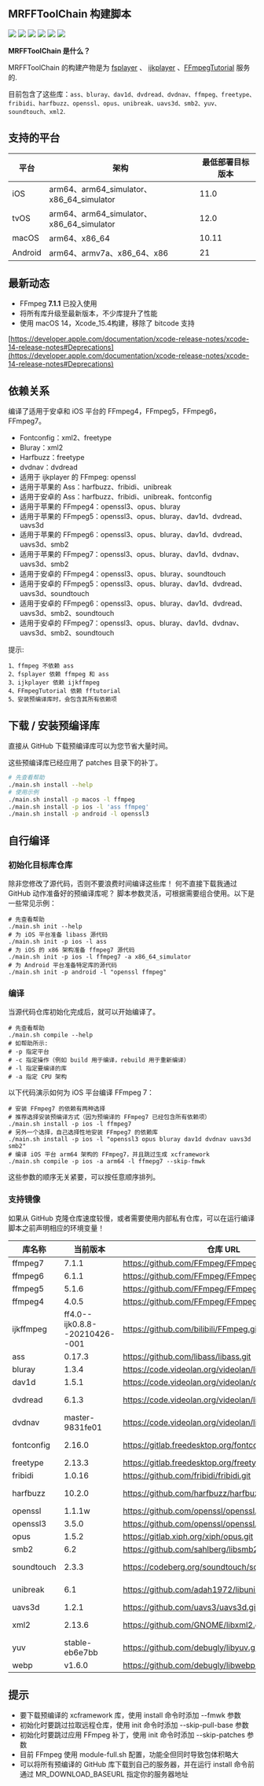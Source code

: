 ## MRFFToolChain 构建脚本

![](https://img.shields.io/github/downloads/debugly/MRFFToolChainBuildShell/total) <img src="https://img.shields.io/badge/Platform-%20iOS%20macOS%20tvOS%20Android-blue.svg"> <img src="https://img.shields.io/badge/FFmpeg-%207.1.1%20-28b463.svg"> <img src="https://img.shields.io/badge/FFmpeg-%206.1.1%20-138d75.svg"> <img src="https://img.shields.io/badge/FFmpeg-%205.1.6%20-17a589.svg"> <img src="https://img.shields.io/badge/FFmpeg-%204.0.5%20-1abc9c.svg">

**MRFFToolChain 是什么？**

MRFFToolChain 的构建产物是为 [fsplayer](https://github.com/debugly/fsplayer) 、 [ijkplayer](https://github.com/debugly/ijkplayer) 、[FFmpegTutorial](https://github.com/debugly/FFmpegTutorial) 服务的.

目前包含了这些库：`ass、bluray、dav1d、dvdread、dvdnav、ffmpeg、freetype、fribidi、harfbuzz、openssl、opus、unibreak、uavs3d、smb2、yuv、soundtouch、xml2`.

## 支持的平台

| 平台      | 架构                            | 最低部署目标版本 |
| -------- | -------------------------------------- | ------------------------- |
| iOS      | arm64、arm64_simulator、x86_64_simulator | 11.0                      |
| tvOS     | arm64、arm64_simulator、x86_64_simulator | 12.0                      |
| macOS    | arm64、x86_64                           | 10.11                     |
| Android  | arm64、armv7a、x86_64、x86                | 21                        |

## 最新动态

- FFmpeg **7.1.1** 已投入使用
- 将所有库升级至最新版本，不少库提升了性能
- 使用 macOS 14，Xcode_15.4构建，移除了 bitcode 支持

[https://developer.apple.com/documentation/xcode-release-notes/xcode-14-release-notes#Deprecations](https://developer.apple.com/documentation/xcode-release-notes/xcode-14-release-notes#Deprecations)

## 依赖关系

编译了适用于安卓和 iOS 平台的 FFmpeg4，FFmpeg5，FFmpeg6，FFmpeg7。

- Fontconfig：xml2、freetype
- Bluray：xml2
- Harfbuzz：freetype
- dvdnav：dvdread
- 适用于 ijkplayer 的 FFmpeg: openssl
- 适用于苹果的 Ass：harfbuzz、fribidi、unibreak
- 适用于安卓的 Ass：harfbuzz、fribidi、unibreak、fontconfig
- 适用于苹果的 FFmpeg4：openssl3、opus、bluray
- 适用于苹果的 FFmpeg5：openssl3、opus、bluray、dav1d、dvdread、uavs3d
- 适用于苹果的 FFmpeg6：openssl3、opus、bluray、dav1d、dvdread、uavs3d、smb2
- 适用于苹果的 FFmpeg7：openssl3、opus、bluray、dav1d、dvdnav、uavs3d、smb2
- 适用于安卓的 FFmpeg4：openssl3、opus、bluray、soundtouch
- 适用于安卓的 FFmpeg5：openssl3、opus、bluray、dav1d、dvdread、uavs3d、soundtouch
- 适用于安卓的 FFmpeg6：openssl3、opus、bluray、dav1d、dvdread、uavs3d、smb2、soundtouch
- 适用于安卓的 FFmpeg7：openssl3、opus、bluray、dav1d、dvdnav、uavs3d、smb2、soundtouch

提示: 

```
1、ffmpeg 不依赖 ass
2、fsplayer 依赖 ffmpeg 和 ass
3、ijkplayer 依赖 ijkffmpeg
4、FFmpegTutorial 依赖 fftutorial
5、安装预编译库时，会包含其所有依赖项
```

## 下载 / 安装预编译库

直接从 GitHub 下载预编译库可以为您节省大量时间。

这些预编译库已经应用了 patches 目录下的补丁。

```bash
# 先查看帮助
./main.sh install --help
# 使用示例
./main.sh install -p macos -l ffmpeg
./main.sh install -p ios -l 'ass ffmpeg'
./main.sh install -p android -l openssl3
```

## 自行编译

### 初始化目标库仓库

除非您修改了源代码，否则不要浪费时间编译这些库！
何不直接下载我通过 GitHub 动作准备好的预编译库呢？
脚本参数灵活，可根据需要组合使用。以下是一些常见示例：

```
# 先查看帮助
./main.sh init --help
# 为 iOS 平台准备 libass 源代码
./main.sh init -p ios -l ass
# 为 iOS 的 x86 架构准备 ffmpeg7 源代码
./main.sh init -p ios -l ffmpeg7 -a x86_64_simulator
# 为 Android 平台准备特定库的源代码
./main.sh init -p android -l "openssl ffmpeg"
```

### 编译

当源代码仓库初始化完成后，就可以开始编译了。

```
# 先查看帮助
./main.sh compile --help
# 如帮助所示:
# -p 指定平台
# -c 指定操作（例如 build 用于编译，rebuild 用于重新编译）
# -l 指定要编译的库
# -a 指定 CPU 架构
```

以下代码演示如何为 iOS 平台编译 FFmpeg 7：

```
# 安装 FFmpeg7 的依赖有两种选择
# 推荐选择安装预编译方式（因为预编译的 FFmpeg7 已经包含所有依赖项）
./main.sh install -p ios -l ffmpeg7
# 另外一个选择，自己选择性地安装 FFmpeg7 的依赖库
./main.sh install -p ios -l "openssl3 opus bluray dav1d dvdnav uavs3d smb2"
# 编译 iOS 平台 arm64 架构的 FFmpeg7，并且跳过生成 xcframework
./main.sh compile -p ios -a arm64 -l ffmepg7 --skip-fmwk
```

这些参数的顺序无关紧要，可以按任意顺序排列。

### 支持镜像

如果从 GitHub 克隆仓库速度较慢，或者需要使用内部私有仓库，可以在运行编译脚本之前声明相应的环境变量！

| 库名称        | 当前版本      | 仓库 URL      | 镜像仓库 URL   |
| --------------- |----------- | ----------- | ------------ |
| ffmpeg7     | 7.1.1           | https://github.com/FFmpeg/FFmpeg.git                     | export GIT_FFMPEG_UPSTREAM=git@xx:yy/FFmpeg.git        |
| ffmpeg6     | 6.1.1           | https://github.com/FFmpeg/FFmpeg.git                     | export GIT_FFMPEG_UPSTREAM=git@xx:yy/FFmpeg.git        |
| ffmpeg5     | 5.1.6           | https://github.com/FFmpeg/FFmpeg.git                     | export GIT_FFMPEG_UPSTREAM=git@xx:yy/FFmpeg.git        |
| ffmpeg4     | 4.0.5           | https://github.com/FFmpeg/FFmpeg.git                     | export GIT_FFMPEG_UPSTREAM=git@xx:yy/FFmpeg.git        |
| ijkffmpeg   | ff4.0--ijk0.8.8--20210426--001 | https://github.com/bilibili/FFmpeg.git    | export GIT_IJKFFMPEG_UPSTREAM=git@xx:yy/FFmpeg.git     |
| ass        | 0.17.3          | https://github.com/libass/libass.git                     | export GIT_ASS_UPSTREAM=git@xx:yy/libass.git           |
| bluray     | 1.3.4           | https://code.videolan.org/videolan/libbluray.git         | export GIT_BLURAY_UPSTREAM=git@xx:yy/libbluray.git     |
| dav1d      | 1.5.1           | https://code.videolan.org/videolan/dav1d.git             | export GIT_DAV1D_UPSTREAM=git@xx:yy/dav1d.git          |
| dvdread    | 6.1.3           | https://code.videolan.org/videolan/libdvdread.git        | export GIT_DVDREAD_UPSTREAM=git@xx:yy/libdvdread.git   |
| dvdnav     | master-9831fe01 | https://code.videolan.org/videolan/libdvdnav.git         | export GIT_DVDNAV_UPSTREAM=git@xx:yy/libdvdnav.git     |
| fontconfig | 2.16.0          | https://gitlab.freedesktop.org/fontconfig/fontconfig.git | export GIT_FONTCONFIG_UPSTREAM=git@xx:yy/fontconfig.git  |
| freetype   | 2.13.3          | https://gitlab.freedesktop.org/freetype/freetype.git     | export GIT_FREETYPE_UPSTREAM=git@xx:yy/freetype.git    |
| fribidi    | 1.0.16          | https://github.com/fribidi/fribidi.git                   | export GIT_FRIBIDI_UPSTREAM=git@xx:yy/fribidi.git      |
| harfbuzz   | 10.2.0          | https://github.com/harfbuzz/harfbuzz.git                 | export GIT_HARFBUZZ_UPSTREAM=git@xx:yy/harfbuzz.git    |
| openssl    | 1.1.1w          | https://github.com/openssl/openssl.git                   | export GIT_OPENSSL_UPSTREAM=git@xx:yy/openssl.git      |
| openssl3    | 3.5.0          | https://github.com/openssl/openssl.git                   | export GIT_OPENSSL_UPSTREAM=git@xx:yy/openssl.git      |
| opus       | 1.5.2           | https://gitlab.xiph.org/xiph/opus.git                    | export GIT_OPUS_UPSTREAM=git@xx:yy/opus.git            |
| smb2       | 6.2             | https://github.com/sahlberg/libsmb2.git                  | export GIT_SMB2_UPSTREAM=git@xx:yy/libsmb2.git           |
| soundtouch | 2.3.3           | https://codeberg.org/soundtouch/soundtouch.git           | export GIT_SOUNDTOUCH_UPSTREAM=git@xx:yy/soundtouch.git  |
| unibreak   | 6.1             | https://github.com/adah1972/libunibreak.git              | export GIT_UNIBREAK_UPSTREAM=git@xx:yy/libunibreak.git |
| uavs3d     | 1.2.1           | https://github.com/uavs3/uavs3d.git                      | export GIT_UAVS3D_UPSTREAM=git@xx:yy/UAVS3D.git          |
| xml2       | 2.13.6          | https://github.com/GNOME/libxml2.git                     | export GIT_FONTCONFIG_UPSTREAM=git@xx:yy/fontconfig.git  |
| yuv        | stable-eb6e7bb  | https://github.com/debugly/libyuv.git                    | export GIT_YUV_UPSTREAM=git@xx:yy/yuv.git                |
| webp       | v1.6.0 | https://github.com/debugly/libwebp.git | export GIT_WEBP_UPSTREAM=git@xx:yy/webp.git |

## 提示

- 要下载预编译的 xcframework 库，使用 install 命令时添加 --fmwk 参数
- 初始化时要跳过拉取远程仓库，使用 init 命令时添加 --skip-pull-base 参数
- 初始化时要跳过应用 FFmpeg 补丁，使用 init 命令时添加 --skip-patches 参数
- 目前 FFmpeg 使用 module-full.sh 配置，功能全但同时导致包体积略大
- 可以将所有预编译的 GitHub 库下载到自己的服务器，并在运行 install 命令前通过 MR\_DOWNLOAD\_BASEURL 指定你的服务器地址
